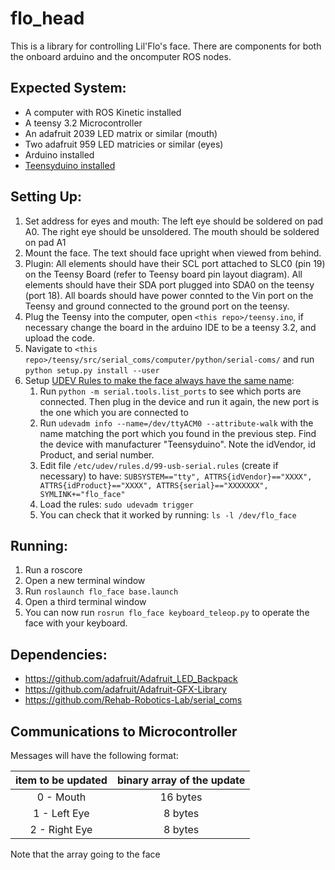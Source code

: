 # flo_head

This is a library for controlling Lil'Flo's face. There
are components for both the onboard arduino and the oncomputer
ROS nodes. 

## Expected System:
- A computer with ROS Kinetic installed
- A teensy 3.2 Microcontroller
- An adafruit 2039 LED matrix or similar (mouth)
- Two adafruit 959 LED matricies or similar (eyes)
- Arduino installed
- [Teensyduino installed](https://www.pjrc.com/teensy/td_download.html#linux_issues)

## Setting Up:
1. Set address for eyes and mouth: The left eye should be 
   soldered on pad A0. The right eye should be unsoldered. The 
   mouth should be soldered on pad A1
2. Mount the face. The text should face upright when viewed from
   behind. 
3. Plugin: All elements should have their SCL port attached to 
   SLC0 (pin 19) on the Teensy Board (refer to Teensy board
   pin layout diagram). All elements should have their SDA port
   plugged into SDA0 on the teensy (port 18). All boards should
   have power connted to the Vin port on the Teensy and ground
   connected to the ground port on the teensy. 
4. Plug the Teensy into the computer, open 
   `<this repo>/teensy.ino`, if necessary change the
   board in the arduino IDE to be a teensy 3.2, and upload the 
   code. 
5. Navigate to `<this repo>/teensy/src/serial_coms/computer/python/serial-coms/` 
   and run `python setup.py install --user`
6. Setup [UDEV Rules to make the face always have the same name](https://unix.stackexchange.com/a/183492):
    1. Run `python -m serial.tools.list_ports` to see which ports
       are connected. Then plug in the device and run it again,
       the new port is the one which you are connected to
    2. Run `udevadm info --name=/dev/ttyACM0 --attribute-walk` 
       with the name matching the port which you found in the 
       previous step. Find the device with manufacturer 
       "Teensyduino". Note the idVendor, id Product, and serial 
       number.
    3. Edit file `/etc/udev/rules.d/99-usb-serial.rules` (create if 
       necessary) to have:
       `SUBSYSTEM=="tty", ATTRS{idVendor}=="XXXX", ATTRS{idProduct}=="XXXX", ATTRS{serial}=="XXXXXXX", SYMLINK+="flo_face"`
    4. Load the rules: `sudo udevadm trigger`
    5. You can check that it worked by running: `ls -l /dev/flo_face`


## Running:
1. Run a roscore
2. Open a new terminal window
3. Run `roslaunch flo_face base.launch`
4. Open a third terminal window
5. You can now run `rosrun flo_face keyboard_teleop.py` to operate the face with
   your keyboard.
   


## Dependencies:
- https://github.com/adafruit/Adafruit_LED_Backpack
- https://github.com/adafruit/Adafruit-GFX-Library 
- https://github.com/Rehab-Robotics-Lab/serial_coms 

## Communications to Microcontroller
Messages will have the following format:

| item to be updated | binary array of the update |
|:------------------:|:--------------------------:|
| 0 - Mouth          | 16 bytes                   |
| 1 - Left Eye       | 8 bytes                    |
| 2 - Right Eye      | 8 bytes                    |

Note that the array going to the face 
